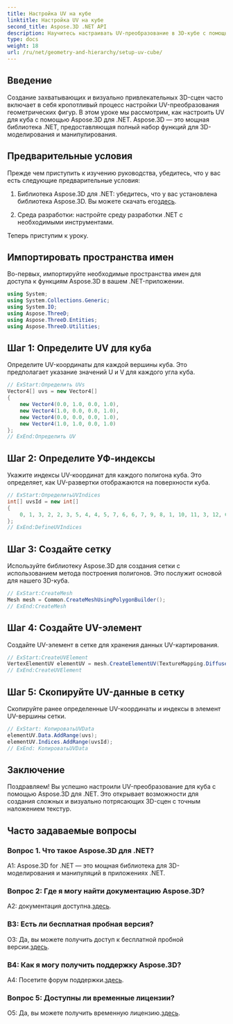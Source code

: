 ```yaml
---
title: Настройка UV на кубе
linktitle: Настройка UV на кубе
second_title: Aspose.3D .NET API
description: Научитесь настраивать UV-преобразование в 3D-кубе с помощью Aspose.3D для .NET. Создавайте визуально потрясающие сцены с точным наложением текстур.
type: docs
weight: 18
url: /ru/net/geometry-and-hierarchy/setup-uv-cube/
---
```

## Введение

Создание захватывающих и визуально привлекательных 3D-сцен часто включает в себя кропотливый процесс настройки UV-преобразования геометрических фигур. В этом уроке мы рассмотрим, как настроить UV для куба с помощью Aspose.3D для .NET. Aspose.3D — это мощная библиотека .NET, предоставляющая полный набор функций для 3D-моделирования и манипулирования.

## Предварительные условия

Прежде чем приступить к изучению руководства, убедитесь, что у вас есть следующие предварительные условия:

1. Библиотека Aspose.3D для .NET: убедитесь, что у вас установлена библиотека Aspose.3D. Вы можете скачать его[здесь](https://releases.aspose.com/3d/net/).

2. Среда разработки: настройте среду разработки .NET с необходимыми инструментами.

Теперь приступим к уроку.

## Импортировать пространства имен

Во-первых, импортируйте необходимые пространства имен для доступа к функциям Aspose.3D в вашем .NET-приложении.

```csharp
using System;
using System.Collections.Generic;
using System.IO;
using Aspose.ThreeD;
using Aspose.ThreeD.Entities;
using Aspose.ThreeD.Utilities;
```

## Шаг 1: Определите UV для куба

Определите UV-координаты для каждой вершины куба. Это предполагает указание значений U и V для каждого угла куба.

```csharp
// ExStart:Определить UVs
Vector4[] uvs = new Vector4[]
{
    new Vector4(0.0, 1.0, 0.0, 1.0),
    new Vector4(1.0, 0.0, 0.0, 1.0),
    new Vector4(0.0, 0.0, 0.0, 1.0),
    new Vector4(1.0, 1.0, 0.0, 1.0)
};
// ExEnd:Определить UV
```

## Шаг 2: Определите УФ-индексы

Укажите индексы UV-координат для каждого полигона куба. Это определяет, как UV-развертки отображаются на поверхности куба.

```csharp
// ExStart:ОпределитьUVIndices
int[] uvsId = new int[]
{
    0, 1, 3, 2, 2, 3, 5, 4, 4, 5, 7, 6, 6, 7, 9, 8, 1, 10, 11, 3, 12, 0, 2, 13
};
// ExEnd:DefineUVIndices
```

## Шаг 3: Создайте сетку

Используйте библиотеку Aspose.3D для создания сетки с использованием метода построения полигонов. Это послужит основой для нашего 3D-куба.

```csharp
// ExStart:CreateMesh
Mesh mesh = Common.CreateMeshUsingPolygonBuilder();
// ExEnd:CreateMesh
```

## Шаг 4: Создайте UV-элемент

Создайте UV-элемент в сетке для хранения данных UV-картирования.

```csharp
// ExStart:CreateUVElement
VertexElementUV elementUV = mesh.CreateElementUV(TextureMapping.Diffuse, MappingMode.PolygonVertex, ReferenceMode.IndexToDirect);
// ExEnd:CreateUVElement
```

## Шаг 5: Скопируйте UV-данные в сетку

Скопируйте ранее определенные UV-координаты и индексы в элемент UV-вершины сетки.

```csharp
// ExStart: КопироватьUVData
elementUV.Data.AddRange(uvs);
elementUV.Indices.AddRange(uvsId);
// ExEnd: КопироватьUVData
```

## Заключение

Поздравляем! Вы успешно настроили UV-преобразование для куба с помощью Aspose.3D для .NET. Это открывает возможности для создания сложных и визуально потрясающих 3D-сцен с точным наложением текстур.

## Часто задаваемые вопросы

### Вопрос 1. Что такое Aspose.3D для .NET?

A1: Aspose.3D for .NET — это мощная библиотека для 3D-моделирования и манипуляций в приложениях .NET.

### Вопрос 2: Где я могу найти документацию Aspose.3D?

 A2: документация доступна.[здесь](https://reference.aspose.com/3d/net/).

### В3: Есть ли бесплатная пробная версия?

 О3: Да, вы можете получить доступ к бесплатной пробной версии.[здесь](https://releases.aspose.com/).

### В4: Как я могу получить поддержку Aspose.3D?

 A4: Посетите форум поддержки.[здесь](https://forum.aspose.com/c/3d/18).

### Вопрос 5: Доступны ли временные лицензии?

 О5: Да, вы можете получить временную лицензию.[здесь](https://purchase.aspose.com/temporary-license/).